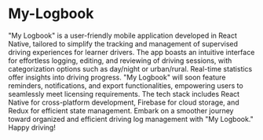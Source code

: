 # My-Logbook
 "My Logbook" is a user-friendly mobile application developed in React Native, tailored to simplify the tracking and management of supervised driving experiences for learner drivers. The app boasts an intuitive interface for effortless logging, editing, and reviewing of driving sessions, with categorization options such as day/night or urban/rural. Real-time statistics offer insights into driving progress. "My Logbook" will soon feature reminders, notifications, and export functionalities, empowering users to seamlessly meet licensing requirements. The tech stack includes React Native for cross-platform development, Firebase for cloud storage, and Redux for efficient state management. Embark on a smoother journey toward organized and efficient driving log management with "My Logbook." Happy driving!
